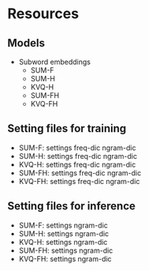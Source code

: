 # Resources

<!-- 
## Table of contents
  - [Models](#models)
  - [Setting files for training](#setting-files-for-training)
-->
  
## Models
- Subword embeddings
  - SUM-F 
  - SUM-H
  - KVQ-H
  - SUM-FH
  - KVQ-FH
  
## Setting files for training
  - SUM-F: settings freq-dic ngram-dic
  - SUM-H: settings freq-dic ngram-dic
  - KVQ-H: settings freq-dic ngram-dic
  - SUM-FH: settings freq-dic ngram-dic
  - KVQ-FH: settings freq-dic ngram-dic

## Setting files for inference
  - SUM-F: settings ngram-dic
  - SUM-H: settings ngram-dic
  - KVQ-H: settings ngram-dic
  - SUM-FH: settings ngram-dic
  - KVQ-FH: settings ngram-dic
